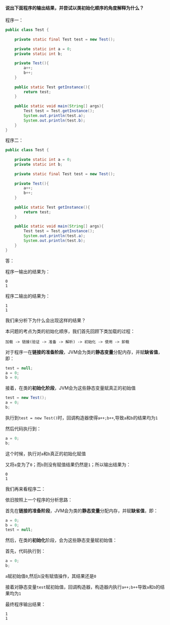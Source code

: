 #### 说出下面程序的输出结果，并尝试以类初始化顺序的角度解释为什么？

程序一：

```java
public class Test {
    
    private static final Test test = new Test();
    
    private static int a = 0;
    private static int b;
    
    private Test(){
        a++;
        b++;
    }
    
    public static Test getInstance(){
        return test;
    }
    
    public static void main(String[] args){
        Test test = Test.getInstance();
        System.out.println(test.a);
        System.out.println(test.b);
    }
}
```

程序二：

```java
public class Test {
    
    private static int a = 0;
    private static int b;
    
    private static final Test test = new Test();
    
    private Test(){
        a++;
        b++;
    }
    
    public static Test getInstance(){
        return test;
    }
    
    public static void main(String[] args){
        Test test = Test.getInstance();
        System.out.println(test.a);
        System.out.println(test.b);
    }
}
```

答：

程序一输出的结果为：

```
0
1
```

程序二输出的结果为：

```
1
1
```

我们来分析下为什么会出现这样的结果？

本问题的考点为类的初始化顺序，我们首先回顾下类加载的过程：

```
加载 -> 链接(验证 -> 准备 -> 解析) -> 初始化 -> 使用 -> 卸载
```

对于程序一在**链接的准备阶段**，JVM会为类的**静态变量**分配内存，并赋**缺省值**，即：

```java
test = null;
a = 0;
b = 0;
```

接着，在类的**初始化阶段**，JVM会为这些静态变量赋真正的初始值

```java
test = new Test();
a = 0;
b;
```

执行到`test = new Test()`时，回调构造器使得`a++;b++`,导致`a`和`b`的结果均为`1`

然后代码执行到：

```java
a = 0;
b;
```

这个时候，执行对`a`和`b`真正的初始化赋值

又将`a`变为了`0`；而`b`则没有赋值结果仍然是`1`；所以输出结果为：

```
0
1
```

我们再来看程序二：

依旧按照上一个程序的分析思路：

首先在**链接的准备阶段**，JVM会为类的**静态变量**分配内存，并赋**缺省值**，即：

```java
a = 0;
b = 0;
test = null;
```

然后，在类的**初始化**阶段，会为这些静态变量赋初始值：

首先，代码执行到：

```java
a = 0;
b;
```

`a`赋初始值`0`,然后`b`没有赋值操作，其结果还是`0`

接着对静态变量`test`赋初始值，回调构造器，构造器内执行`a++;b++`导致`a`和`b`的结果均为`1`

最终程序输出结果：

```
1
1
```

